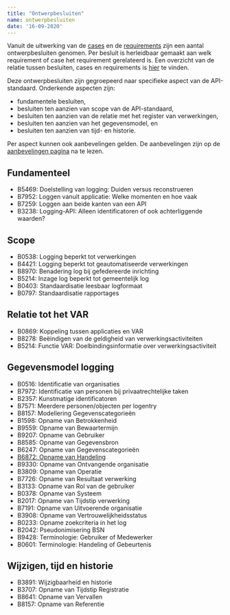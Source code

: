 ```yaml
---
title: "Ontwerpbesluiten"
name: ontwerpbesluiten
date: '16-09-2020'
---
```


Vanuit de uitwerking van de [cases](./cases.md) en de [requirements](./requirements.md) zijn een aantal ontwerpbesluiten genomen. Per besluit is herleidbaar gemaakt aan welk requirement of case het requirement gerelateerd is. Een overzicht van de relatie tussen besluiten, cases en requirements is [hier](../../archief/work_in_progress.md) te vinden.

Deze ontwerpbesluiten zijn gegroepeerd naar specifieke aspect van de API-standaard. Onderkende aspecten zijn:
- fundamentele besluiten, 
- besluiten ten aanzien van scope van de API-standaard, 
- besluiten ten aanzien van de relatie met het register van verwerkingen, 
- besluiten ten aanzien van het gegevensmodel, en
- besluiten ten aanzien van tijd- en historie.

Per aspect kunnen ook aanbevelingen gelden. De aanbevelingen zijn op de [aanbevelingen pagina](./aanbevelingen.md) na te lezen.

## Fundamenteel

- B5469: Doelstelling van logging: Duiden versus reconstrueren
- B7952: Loggen vanuit applicatie: Welke momenten en hoe vaak
- B7259: Loggen aan beide kanten van een API
- B3238: Logging-API: Alleen identificatoren of ook achterliggende waarden?

## Scope
- B0538: Logging beperkt tot verwerkingen
- B4421: Logging beperkt tot geautomatiseerde verwerkingen
- B8970: Benadering log bij gefedereerde inrichting
- B5214: Inzage log beperkt tot gemeentelijk log
- B0403: Standaardisatie leesbaar logformaat
- B0797: Standaardisatie rapportages

## Relatie tot het VAR
- B0869: Koppeling tussen applicaties en VAR
- B8278: Beëindigen van de geldigheid van verwerkingsactiviteiten
- B5214: Functie VAR: Doelbindingsinformatie over verwerkingsactiviteit	

## Gegevensmodel logging
- B0516: Identificatie van organisaties
- B7972: Identificatie van personen bij privaatrechtelijke taken
- B2357: Kunstmatige identificatoren
- B7571: Meerdere personen/objecten per logentry
- B8157: Modellering Gegevenscategorieën
- B1598: Opname van Betrokkenheid
- B9559: Opname van Bewaartermijn
- B9207: Opname van Gebruiker
- B8585: Opname van Gegevensbron
- B6247: Opname van Gegevenscategorieën
- [B6872: Opname van Handeling](./besluiten/B6872.md)
- B9330: Opname van Ontvangende organisatie
- B3809: Opname van Operatie
- B7726: Opname van Resultaat verwerking
- B3133: Opname van Rol van de gebruiker
- B0378: Opname van Systeem
- B2017: Opname van Tijdstip verwerking
- B7191: Opname van Uitvoerende organisatie
- B3908: Opname van Vertrouwelijkheidsstatus
- B0233: Opname zoekcriteria in het log
- B2042: Pseudonimisering BSN
- B9428: Terminologie: Gebruiker of Medewerker
- B0601: Terminologie: Handeling of Gebeurtenis

## Wijzigen, tijd en historie
- B3891: Wijzigbaarheid en historie
- B3707: Opname van Tijdstip Registratie
- B8641: Opname van Vervallen
- B8157: Opname van Referentie


